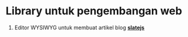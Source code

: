 # Library untuk pengembangan web

1. Editor WYSIWYG untuk membuat artikel blog **[slatejs](https://www.slatejs.org/examples/richtext)**
